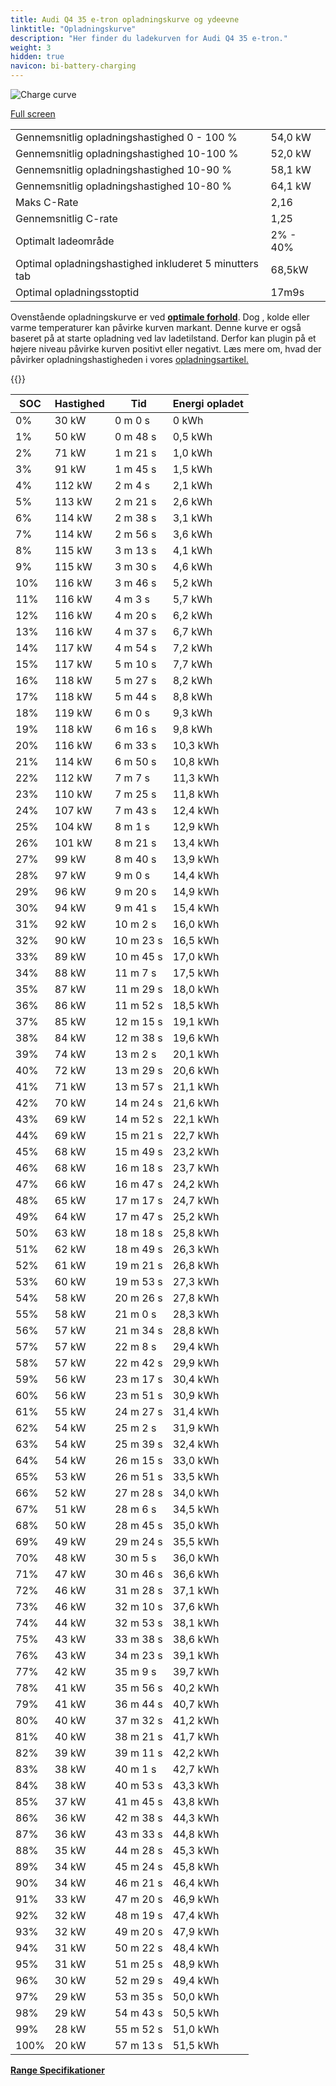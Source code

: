 ```yaml
---
title: Audi Q4 35 e-tron opladningskurve og ydeevne
linktitle: "Opladningskurve"
description: "Her finder du ladekurven for Audi Q4 35 e-tron."
weight: 3
hidden: true
navicon: bi-battery-charging
---
```

<!-- markdownlint-disable MD033 -->
<img src="../chargingcurve.svg" alt="Charge curve" class="img-fluid">

[Full screen](../chargingcurve.svg)


<table class="table table-striped border">
<tbody>
<tr>
<td>Gennemsnitlig opladningshastighed 0 - 100 %</td><td>54,0 kW</td>
</tr>
<tr>
<td>Gennemsnitlig opladningshastighed 10-100 %</td><td>52,0 kW</td>
</tr>
<tr>
<td>Gennemsnitlig opladningshastighed 10-90 %</td><td>58,1 kW</td>
</tr>
<tr>
<td>Gennemsnitlig opladningshastighed 10-80 %</td><td>64,1 kW</td>
</tr>
<tr>
<td>Maks C-Rate</td><td>2,16</td>
</tr>
<tr>
<td>Gennemsnitlig C-rate</td><td>1,25</td>
</tr>
<tr>
<td>Optimalt ladeområde</td><td>2% - 40%</td>
</tr>
<tr>
<td>Optimal opladningshastighed inkluderet 5 minutters tab</td><td>68,5kW</td>
</tr>
<tr>
<td>Optimal opladningsstoptid</td><td>17m9s</td>
</tr>
</tbody>
</table>


Ovenstående opladningskurve er ved **[optimale forhold](../../../../../technology/battery/charging/#temperatur)**. Dog , kolde eller varme temperaturer kan påvirke kurven markant. Denne kurve er også baseret på at starte opladning ved lav ladetilstand. Derfor kan plugin på et højere niveau påvirke kurven positivt eller negativt. Læs mere om, hvad der påvirker opladningshastigheden i vores [opladningsartikel.](../../../../../technology/battery/charging/)


{{<evkxdisplayaddarticle />}}
<table class="table table-striped border">
<thead>
<tr><th>SOC</th><th>Hastighed</th><th>Tid</th><th>Energi opladet</th></tr>
</thead>
<tbody>
<tr>
<td>0%</td><td>30 kW</td><td> 0 m 0 s </td><td>0 kWh </td>
</tr>
<tr>
<td>1%</td><td>50 kW</td><td> 0 m 48 s </td><td>0,5 kWh </td>
</tr>
<tr>
<td>2%</td><td>71 kW</td><td> 1 m 21 s </td><td>1,0 kWh </td>
</tr>
<tr>
<td>3%</td><td>91 kW</td><td> 1 m 45 s </td><td>1,5 kWh </td>
</tr>
<tr>
<td>4%</td><td>112 kW</td><td> 2 m 4 s </td><td>2,1 kWh </td>
</tr>
<tr>
<td>5%</td><td>113 kW</td><td> 2 m 21 s </td><td>2,6 kWh </td>
</tr>
<tr>
<td>6%</td><td>114 kW</td><td> 2 m 38 s </td><td>3,1 kWh </td>
</tr>
<tr>
<td>7%</td><td>114 kW</td><td> 2 m 56 s </td><td>3,6 kWh </td>
</tr>
<tr>
<td>8%</td><td>115 kW</td><td> 3 m 13 s </td><td>4,1 kWh </td>
</tr>
<tr>
<td>9%</td><td>115 kW</td><td> 3 m 30 s </td><td>4,6 kWh </td>
</tr>
<tr>
<td>10%</td><td>116 kW</td><td> 3 m 46 s </td><td>5,2 kWh </td>
</tr>
<tr>
<td>11%</td><td>116 kW</td><td> 4 m 3 s </td><td>5,7 kWh </td>
</tr>
<tr>
<td>12%</td><td>116 kW</td><td> 4 m 20 s </td><td>6,2 kWh </td>
</tr>
<tr>
<td>13%</td><td>116 kW</td><td> 4 m 37 s </td><td>6,7 kWh </td>
</tr>
<tr>
<td>14%</td><td>117 kW</td><td> 4 m 54 s </td><td>7,2 kWh </td>
</tr>
<tr>
<td>15%</td><td>117 kW</td><td> 5 m 10 s </td><td>7,7 kWh </td>
</tr>
<tr>
<td>16%</td><td>118 kW</td><td> 5 m 27 s </td><td>8,2 kWh </td>
</tr>
<tr>
<td>17%</td><td>118 kW</td><td> 5 m 44 s </td><td>8,8 kWh </td>
</tr>
<tr>
<td>18%</td><td>119 kW</td><td> 6 m 0 s </td><td>9,3 kWh </td>
</tr>
<tr>
<td>19%</td><td>118 kW</td><td> 6 m 16 s </td><td>9,8 kWh </td>
</tr>
<tr>
<td>20%</td><td>116 kW</td><td> 6 m 33 s </td><td>10,3 kWh </td>
</tr>
<tr>
<td>21%</td><td>114 kW</td><td> 6 m 50 s </td><td>10,8 kWh </td>
</tr>
<tr>
<td>22%</td><td>112 kW</td><td> 7 m 7 s </td><td>11,3 kWh </td>
</tr>
<tr>
<td>23%</td><td>110 kW</td><td> 7 m 25 s </td><td>11,8 kWh </td>
</tr>
<tr>
<td>24%</td><td>107 kW</td><td> 7 m 43 s </td><td>12,4 kWh </td>
</tr>
<tr>
<td>25%</td><td>104 kW</td><td> 8 m 1 s </td><td>12,9 kWh </td>
</tr>
<tr>
<td>26%</td><td>101 kW</td><td> 8 m 21 s </td><td>13,4 kWh </td>
</tr>
<tr>
<td>27%</td><td>99 kW</td><td> 8 m 40 s </td><td>13,9 kWh </td>
</tr>
<tr>
<td>28%</td><td>97 kW</td><td> 9 m 0 s </td><td>14,4 kWh </td>
</tr>
<tr>
<td>29%</td><td>96 kW</td><td> 9 m 20 s </td><td>14,9 kWh </td>
</tr>
<tr>
<td>30%</td><td>94 kW</td><td> 9 m 41 s </td><td>15,4 kWh </td>
</tr>
<tr>
<td>31%</td><td>92 kW</td><td> 10 m 2 s </td><td>16,0 kWh </td>
</tr>
<tr>
<td>32%</td><td>90 kW</td><td> 10 m 23 s </td><td>16,5 kWh </td>
</tr>
<tr>
<td>33%</td><td>89 kW</td><td> 10 m 45 s </td><td>17,0 kWh </td>
</tr>
<tr>
<td>34%</td><td>88 kW</td><td> 11 m 7 s </td><td>17,5 kWh </td>
</tr>
<tr>
<td>35%</td><td>87 kW</td><td> 11 m 29 s </td><td>18,0 kWh </td>
</tr>
<tr>
<td>36%</td><td>86 kW</td><td> 11 m 52 s </td><td>18,5 kWh </td>
</tr>
<tr>
<td>37%</td><td>85 kW</td><td> 12 m 15 s </td><td>19,1 kWh </td>
</tr>
<tr>
<td>38%</td><td>84 kW</td><td> 12 m 38 s </td><td>19,6 kWh </td>
</tr>
<tr>
<td>39%</td><td>74 kW</td><td> 13 m 2 s </td><td>20,1 kWh </td>
</tr>
<tr>
<td>40%</td><td>72 kW</td><td> 13 m 29 s </td><td>20,6 kWh </td>
</tr>
<tr>
<td>41%</td><td>71 kW</td><td> 13 m 57 s </td><td>21,1 kWh </td>
</tr>
<tr>
<td>42%</td><td>70 kW</td><td> 14 m 24 s </td><td>21,6 kWh </td>
</tr>
<tr>
<td>43%</td><td>69 kW</td><td> 14 m 52 s </td><td>22,1 kWh </td>
</tr>
<tr>
<td>44%</td><td>69 kW</td><td> 15 m 21 s </td><td>22,7 kWh </td>
</tr>
<tr>
<td>45%</td><td>68 kW</td><td> 15 m 49 s </td><td>23,2 kWh </td>
</tr>
<tr>
<td>46%</td><td>68 kW</td><td> 16 m 18 s </td><td>23,7 kWh </td>
</tr>
<tr>
<td>47%</td><td>66 kW</td><td> 16 m 47 s </td><td>24,2 kWh </td>
</tr>
<tr>
<td>48%</td><td>65 kW</td><td> 17 m 17 s </td><td>24,7 kWh </td>
</tr>
<tr>
<td>49%</td><td>64 kW</td><td> 17 m 47 s </td><td>25,2 kWh </td>
</tr>
<tr>
<td>50%</td><td>63 kW</td><td> 18 m 18 s </td><td>25,8 kWh </td>
</tr>
<tr>
<td>51%</td><td>62 kW</td><td> 18 m 49 s </td><td>26,3 kWh </td>
</tr>
<tr>
<td>52%</td><td>61 kW</td><td> 19 m 21 s </td><td>26,8 kWh </td>
</tr>
<tr>
<td>53%</td><td>60 kW</td><td> 19 m 53 s </td><td>27,3 kWh </td>
</tr>
<tr>
<td>54%</td><td>58 kW</td><td> 20 m 26 s </td><td>27,8 kWh </td>
</tr>
<tr>
<td>55%</td><td>58 kW</td><td> 21 m 0 s </td><td>28,3 kWh </td>
</tr>
<tr>
<td>56%</td><td>57 kW</td><td> 21 m 34 s </td><td>28,8 kWh </td>
</tr>
<tr>
<td>57%</td><td>57 kW</td><td> 22 m 8 s </td><td>29,4 kWh </td>
</tr>
<tr>
<td>58%</td><td>57 kW</td><td> 22 m 42 s </td><td>29,9 kWh </td>
</tr>
<tr>
<td>59%</td><td>56 kW</td><td> 23 m 17 s </td><td>30,4 kWh </td>
</tr>
<tr>
<td>60%</td><td>56 kW</td><td> 23 m 51 s </td><td>30,9 kWh </td>
</tr>
<tr>
<td>61%</td><td>55 kW</td><td> 24 m 27 s </td><td>31,4 kWh </td>
</tr>
<tr>
<td>62%</td><td>54 kW</td><td> 25 m 2 s </td><td>31,9 kWh </td>
</tr>
<tr>
<td>63%</td><td>54 kW</td><td> 25 m 39 s </td><td>32,4 kWh </td>
</tr>
<tr>
<td>64%</td><td>54 kW</td><td> 26 m 15 s </td><td>33,0 kWh </td>
</tr>
<tr>
<td>65%</td><td>53 kW</td><td> 26 m 51 s </td><td>33,5 kWh </td>
</tr>
<tr>
<td>66%</td><td>52 kW</td><td> 27 m 28 s </td><td>34,0 kWh </td>
</tr>
<tr>
<td>67%</td><td>51 kW</td><td> 28 m 6 s </td><td>34,5 kWh </td>
</tr>
<tr>
<td>68%</td><td>50 kW</td><td> 28 m 45 s </td><td>35,0 kWh </td>
</tr>
<tr>
<td>69%</td><td>49 kW</td><td> 29 m 24 s </td><td>35,5 kWh </td>
</tr>
<tr>
<td>70%</td><td>48 kW</td><td> 30 m 5 s </td><td>36,0 kWh </td>
</tr>
<tr>
<td>71%</td><td>47 kW</td><td> 30 m 46 s </td><td>36,6 kWh </td>
</tr>
<tr>
<td>72%</td><td>46 kW</td><td> 31 m 28 s </td><td>37,1 kWh </td>
</tr>
<tr>
<td>73%</td><td>46 kW</td><td> 32 m 10 s </td><td>37,6 kWh </td>
</tr>
<tr>
<td>74%</td><td>44 kW</td><td> 32 m 53 s </td><td>38,1 kWh </td>
</tr>
<tr>
<td>75%</td><td>43 kW</td><td> 33 m 38 s </td><td>38,6 kWh </td>
</tr>
<tr>
<td>76%</td><td>43 kW</td><td> 34 m 23 s </td><td>39,1 kWh </td>
</tr>
<tr>
<td>77%</td><td>42 kW</td><td> 35 m 9 s </td><td>39,7 kWh </td>
</tr>
<tr>
<td>78%</td><td>41 kW</td><td> 35 m 56 s </td><td>40,2 kWh </td>
</tr>
<tr>
<td>79%</td><td>41 kW</td><td> 36 m 44 s </td><td>40,7 kWh </td>
</tr>
<tr>
<td>80%</td><td>40 kW</td><td> 37 m 32 s </td><td>41,2 kWh </td>
</tr>
<tr>
<td>81%</td><td>40 kW</td><td> 38 m 21 s </td><td>41,7 kWh </td>
</tr>
<tr>
<td>82%</td><td>39 kW</td><td> 39 m 11 s </td><td>42,2 kWh </td>
</tr>
<tr>
<td>83%</td><td>38 kW</td><td> 40 m 1 s </td><td>42,7 kWh </td>
</tr>
<tr>
<td>84%</td><td>38 kW</td><td> 40 m 53 s </td><td>43,3 kWh </td>
</tr>
<tr>
<td>85%</td><td>37 kW</td><td> 41 m 45 s </td><td>43,8 kWh </td>
</tr>
<tr>
<td>86%</td><td>36 kW</td><td> 42 m 38 s </td><td>44,3 kWh </td>
</tr>
<tr>
<td>87%</td><td>36 kW</td><td> 43 m 33 s </td><td>44,8 kWh </td>
</tr>
<tr>
<td>88%</td><td>35 kW</td><td> 44 m 28 s </td><td>45,3 kWh </td>
</tr>
<tr>
<td>89%</td><td>34 kW</td><td> 45 m 24 s </td><td>45,8 kWh </td>
</tr>
<tr>
<td>90%</td><td>34 kW</td><td> 46 m 21 s </td><td>46,4 kWh </td>
</tr>
<tr>
<td>91%</td><td>33 kW</td><td> 47 m 20 s </td><td>46,9 kWh </td>
</tr>
<tr>
<td>92%</td><td>32 kW</td><td> 48 m 19 s </td><td>47,4 kWh </td>
</tr>
<tr>
<td>93%</td><td>32 kW</td><td> 49 m 20 s </td><td>47,9 kWh </td>
</tr>
<tr>
<td>94%</td><td>31 kW</td><td> 50 m 22 s </td><td>48,4 kWh </td>
</tr>
<tr>
<td>95%</td><td>31 kW</td><td> 51 m 25 s </td><td>48,9 kWh </td>
</tr>
<tr>
<td>96%</td><td>30 kW</td><td> 52 m 29 s </td><td>49,4 kWh </td>
</tr>
<tr>
<td>97%</td><td>29 kW</td><td> 53 m 35 s </td><td>50,0 kWh </td>
</tr>
<tr>
<td>98%</td><td>29 kW</td><td> 54 m 43 s </td><td>50,5 kWh </td>
</tr>
<tr>
<td>99%</td><td>28 kW</td><td> 55 m 52 s </td><td>51,0 kWh </td>
</tr>
<tr>
<td>100%</td><td>20 kW</td><td> 57 m 13 s </td><td>51,5 kWh </td>
</tr>
</tbody>
</table>

<div class="mt-3 mb-3">
<a href="../rangeandconsumption/" class="text-decoration-none text-black">
<strong><i class="bi-arrow-left"></i> Range </strong>
</a>
<a href="../specifications/" class="text-decoration-none text-black float-end">
<strong>Specifikationer <i class="bi-arrow-right"></i></strong>
</a>
</div>
